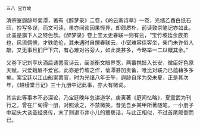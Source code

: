     五八 宝竹坡 

   清宗室遐龄号菊潭，著有《醉梦录》二卷，《岭云斋诗草》一卷，光绪乙酉白纸石印，抄写多误，而文可读，虽亦间谈因果怪异，却颇质朴，前读敦崇笔记亦如此，此盖是旗下人之特色欤。《醉梦录》卷上宝太史春联一则有云，“宝竹坡廷余族弟也，风流倜傥，才轶绝伦，其未遇时自撰春联云，小室难容佳客坐，柴门未许俗人敲，又无事且扪尸下穴，有心难对谷旁人，如此类甚多，今略举一二以概其余。”

   又卷下记刘亨庆酒后诵罢官诗云，闽浙衡文眼界宽，两番携妓入长安，微臣好色原天赋，只爱蛾眉不爱官。此亦是竹坡之作，菊潭甚加责备，唯比对联乃已蕴藉多多矣。案宝廷以江山船案罢官，时为光绪八年壬午，遐龄自序为癸未夏，正是其次年，《越缦堂日记》三十九册中记此事，亦大有微词。

   其实此等事本不必深论，乃宝廷晚年忽讲道学，庚寅著《庭闻忆略》，夏震武为刊行之，曾在厂甸得一册，对照读之，不禁微笑。昔见吾乡某甲所著随笔，一小册子中起头大谈圣经贤传，末了则讲市井小儿的猥亵话，与此正相似，不过首尾颠倒而已。

